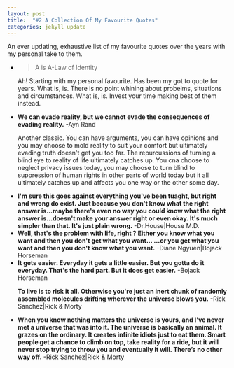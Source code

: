 ```yaml
---
layout: post
title:  "#2 A Collection Of My Favourite Quotes"
categories: jekyll update
---
```


An ever updating, exhaustive list of my favourite quotes over the years with my personal take to them.



<ul><li><blockquote>A is A-Law of Identity</blockquote>

Ah! Starting with my personal favourite. Has been my got to quote for years. What is, is. There is no point whining about probelms, situations and circumstances. What is, is. Invest your time making best of them instead.</li>


<li><b>We can evade reality, but we cannot evade the consequences of evading reality.</b>
-Ayn Rand

Another classic. You can have arguments, you can have opinions and you may choose to mold reality to suit your comfort but ultimately evading truth doesn't get you too far. The repurcussions of turning a blind eye to reality of life ultimately catches up. You cna choose to neglect privacy issues today, you may choose to turn blind to suppression of human rights in other parts of world today but it all ultimately catches up and affects you one way or the other some day.</li>


<li><b>I'm sure this goes against everything you've been tuaght, but right and wrong do exist.
Just because you don't know what the right answer is...maybe there's even no way you could know what the right answer is...doesn't make your answer right or even okay.
It's much simpler than that.
It's just plain wrong.</b>
-Dr.House|House M.D.</li>


<li><b>Well, that's the problem with life, right ?
Either you know what you want and then you don't get what you want...
...or you get what you want and then you don't know what you want.</b>
-Diane Ngyuen|Bojack Horseman</li>


<li><b>It gets easier.
Everyday it gets a little easier.
But you gotta do it everyday. That's the hard part. But it does get easier.</b>
-Bojack Horseman</li>


<b>To live is to risk it all.
Otherwise you're just an inert chunk of randomly assembled molecules drifting wherever the universe blows you.</b>
-Rick Sanchez|Rick & Morty


<li><b>When you know nothing matters the universe is yours, and I've never met a universe that was into it.
The universe is basically an animal. It grazes on the ordinary. It creates infinite idiots just to eat them.
Smart people get a chance to climb on top, take reality for a ride, but it will never stop trying to throw you and eventually it will.
There’s no other way off.</b>
-Rick Sanchez|Rick & Morty</li>



